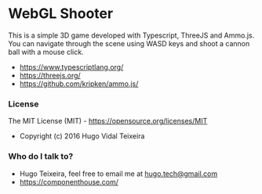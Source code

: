 # WebGL Shooter #

This is a simple 3D game developed with Typescript, ThreeJS and Ammo.js. You can navigate through the scene using WASD keys and shoot a cannon ball with a mouse click.

* https://www.typescriptlang.org/
* https://threejs.org/
* https://github.com/kripken/ammo.js/

### License ###

The MIT License (MIT) - https://opensource.org/licenses/MIT

* Copyright (c) 2016 Hugo Vidal Teixeira

### Who do I talk to? ###

* Hugo Teixeira, feel free to email me at hugo.tech@gmail.com
* https://componenthouse.com/
